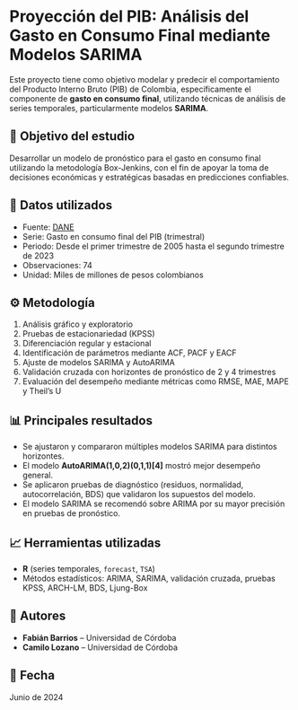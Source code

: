 # Proyección del PIB: Análisis del Gasto en Consumo Final mediante Modelos SARIMA

Este proyecto tiene como objetivo modelar y predecir el comportamiento del Producto Interno Bruto (PIB) de Colombia, específicamente el componente de **gasto en consumo final**, utilizando técnicas de análisis de series temporales, particularmente modelos **SARIMA**.

## 📌 Objetivo del estudio

Desarrollar un modelo de pronóstico para el gasto en consumo final utilizando la metodología Box-Jenkins, con el fin de apoyar la toma de decisiones económicas y estratégicas basadas en predicciones confiables.

## 🧩 Datos utilizados

- Fuente: [DANE](https://www.dane.gov.co)
- Serie: Gasto en consumo final del PIB (trimestral)
- Periodo: Desde el primer trimestre de 2005 hasta el segundo trimestre de 2023
- Observaciones: 74
- Unidad: Miles de millones de pesos colombianos

## ⚙️ Metodología

1. Análisis gráfico y exploratorio
2. Pruebas de estacionariedad (KPSS)
3. Diferenciación regular y estacional
4. Identificación de parámetros mediante ACF, PACF y EACF
5. Ajuste de modelos SARIMA y AutoARIMA
6. Validación cruzada con horizontes de pronóstico de 2 y 4 trimestres
7. Evaluación del desempeño mediante métricas como RMSE, MAE, MAPE y Theil’s U

## 📊 Principales resultados

- Se ajustaron y compararon múltiples modelos SARIMA para distintos horizontes.
- El modelo **AutoARIMA(1,0,2)(0,1,1)[4]** mostró mejor desempeño general.
- Se aplicaron pruebas de diagnóstico (residuos, normalidad, autocorrelación, BDS) que validaron los supuestos del modelo.
- El modelo SARIMA se recomendó sobre ARIMA por su mayor precisión en pruebas de pronóstico.

## 📈 Herramientas utilizadas

- **R** (series temporales, `forecast`, `TSA`)
- Métodos estadísticos: ARIMA, SARIMA, validación cruzada, pruebas KPSS, ARCH-LM, BDS, Ljung-Box

## 👥 Autores

- **Fabián Barrios** – Universidad de Córdoba  
- **Camilo Lozano** – Universidad de Córdoba

## 📅 Fecha

Junio de 2024
